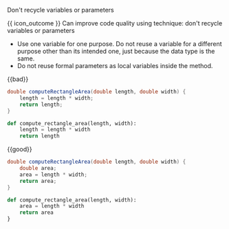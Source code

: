 <span id="title">Don't recycle variables or parameters</span>

<span id="prereqs"></span>

<span id="outcomes">{{ icon_outcome }} Can improve code quality using technique: don't recycle variables or parameters </span>

<div id="body">

*	Use one variable for one purpose. Do not reuse a variable for a different purpose other than its intended one, just because the data type is the same.
*	Do not reuse formal parameters as local variables inside the method.

<box>

{{bad}}

<div class="alt-java">

```java
double computeRectangleArea(double length, double width) {
    length = length * width;
    return length;
}
```
</div>
<div class="alt-python">

```python
def compute_rectangle_area(length, width):
    length = length * width
    return length
```

</div>

{{good}}

<div class="alt-java">

```java
double computeRectangleArea(double length, double width) {
    double area;
    area = length * width;
    return area;
}
```
</div>
<div class="alt-python">

```python
def compute_rectangle_area(length, width):
    area = length * width
    return area
}
```
</div>

</box>

</div>

<div id="extras">
</div>
